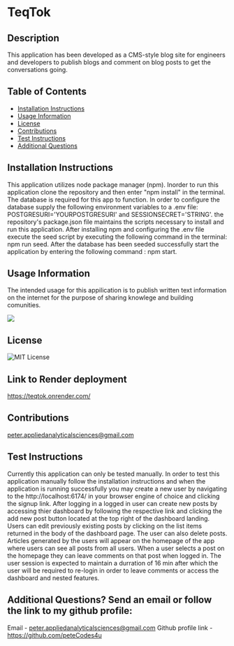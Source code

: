 # TeqTok

## Description
This application has been developed as a CMS-style blog site for engineers and developers to publish blogs and comment on blog posts to get the conversations going. 

## Table of Contents
- [Installation Instructions](#Installation-Instructions)
- [Usage Information](#Usage-Information)
- [License](#License)
- [Contributions](#Contributions)
- [Test Instructions](#Test-Instructions)
- [Additional Questions](#additional-questions-send-an-email-or-follow-the-link-to-my-github-profile)

## Installation Instructions
This application utilizes node package manager (npm). Inorder to run this application clone the repository and then enter "npm install" in the terminal. The database is required  for this app to function. In order to configure the database supply the following environment variables to a .env file: POSTGRESURI='YOURPOSTGRESURI' and SESSIONSECRET='STRING'. the repository's package.json file maintains the scripts necessary to install and run this application. After installing npm and configuring the .env file execute the seed script by executing the following command in the terminal: npm run seed. After the database has been seeded successfully start the application by entering the following command : npm start.

## Usage Information
The intended usage for this appilication is to publish written text information on the internet for the purpose of sharing knowlege and building comunities.

![](./images/TeqTok_demo-2.gif)

## License
![MIT License](https://img.shields.io/badge/License-MIT-yellow.svg)

## Link to Render deployment
https://teqtok.onrender.com/

## Contributions
peter.appliedanalyticalsciences@gmail.com

## Test Instructions
Currently this application can only be tested manually. In order to test this application manually follow the installation instructions and when the application is running successfully you may create a new user by navigating to the http://localhost:6174/ in your browser engine of choice and clicking the signup link. After logging in a logged in user can create new posts by accessing thier dashboard by following the respective link and clicking the add new post button located at the top right of the dashboard landing. Users can edit previously existing posts by clicking on the list items returned in the body of the dashboard page. The user can also delete posts. Articles generated by the users will appear on the homepage of the app where users can see all posts from all users. When a user selects a post on the homepage they can leave comments on that post when logged in. The user session is expected to maintain a durration of 16 min after which the user will be required to re-login in order to leave comments or access the dashboard and nested features.

## Additional Questions? Send an email or follow the link to my github profile:
Email - peter.appliedanalyticalsciences@gmail.com 
Github profile link - https://github.com/peteCodes4u